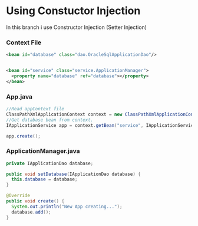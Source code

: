 # Using Constuctor Injection

In this branch i use Constructor Injection (Setter Injection)

### Context File
```xml
<bean id="database" class="dao.OracleSqlApplicationDao"/>


<bean id="service" class="service.ApplicationManager">
  <property name="database" ref="database"></property>
</bean>
```

### App.java

```java
//Read appContext file
ClassPathXmlApplicationContext context = new ClassPathXmlApplicationContext("appContext.xml");
//Get database bean from context.
IApplicationService app = context.getBean("service", IApplicationService.class);

app.create();
```

### ApplicationManager.java

```java
private IApplicationDao database;

public void setDatabase(IApplicationDao database) {
  this.database = database;
}

@Override
public void create() {
  System.out.println("New App creating...");
  database.add();	
}
```
